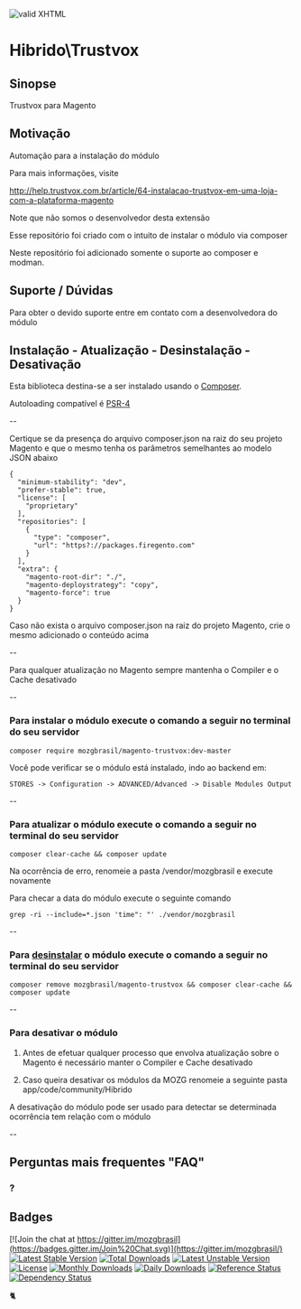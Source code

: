 [checkmark]: https://raw.githubusercontent.com/mozgbrasil/mozgbrasil.github.io/master/assets/images/logos/logo_32_32.png "MOZG"
![valid XHTML][checkmark]

[psr4]: http://www.php-fig.org/psr/psr-4/
[getcomposer]: https://getcomposer.org/
[uninstall-mods]: https://getcomposer.org/doc/03-cli.md#remove

# Hibrido\Trustvox

## Sinopse

Trustvox para Magento

## Motivação

Automação para a instalação do módulo

Para mais informações, visite 

http://help.trustvox.com.br/article/64-instalacao-trustvox-em-uma-loja-com-a-plataforma-magento

Note que não somos o desenvolvedor desta extensão

Esse repositório foi criado com o intuito de instalar o módulo via composer

Neste repositório foi adicionado somente o suporte ao composer e modman.

## Suporte / Dúvidas

Para obter o devido suporte entre em contato com a desenvolvedora do módulo

## Instalação - Atualização - Desinstalação - Desativação

Esta biblioteca destina-se a ser instalado usando o [Composer][getcomposer].

Autoloading compatível é [PSR-4][psr4]

--

Certique se da presença do arquivo composer.json na raiz do seu projeto Magento e que o mesmo tenha os parâmetros semelhantes ao modelo JSON abaixo

	{
	  "minimum-stability": "dev",
	  "prefer-stable": true,
	  "license": [
	    "proprietary"
	  ],
	  "repositories": [
	    {
	      "type": "composer",
	      "url": "https?://packages.firegento.com"
	    }
	  ],
	  "extra": {
	    "magento-root-dir": "./",
	    "magento-deploystrategy": "copy",
	    "magento-force": true
	  }
	}

Caso não exista o arquivo composer.json na raiz do projeto Magento, crie o mesmo adicionado o conteúdo acima

--

Para qualquer atualização no Magento sempre mantenha o Compiler e o Cache desativado

--

### Para instalar o módulo execute o comando a seguir no terminal do seu servidor

	composer require mozgbrasil/magento-trustvox:dev-master

Você pode verificar se o módulo está instalado, indo ao backend em:

	STORES -> Configuration -> ADVANCED/Advanced -> Disable Modules Output

--

### Para atualizar o módulo execute o comando a seguir no terminal do seu servidor

	composer clear-cache && composer update

Na ocorrência de erro, renomeie a pasta /vendor/mozgbrasil e execute novamente

Para checar a data do módulo execute o seguinte comando

	grep -ri --include=*.json 'time": "' ./vendor/mozgbrasil

--

### Para [desinstalar][uninstall-mods] o módulo execute o comando a seguir no terminal do seu servidor

	composer remove mozgbrasil/magento-trustvox && composer clear-cache && composer update

--

### Para desativar o módulo

1. Antes de efetuar qualquer processo que envolva atualização sobre o Magento é necessário manter o Compiler e Cache desativado

2. Caso queira desativar os módulos da MOZG renomeie a seguinte pasta app/code/community/Hibrido

A desativação do módulo pode ser usado para detectar se determinada ocorrência tem relação com o módulo

--

## Perguntas mais frequentes "FAQ"

### ?

## Badges

[![Join the chat at https://gitter.im/mozgbrasil](https://badges.gitter.im/Join%20Chat.svg)](https://gitter.im/mozgbrasil/)
[![Latest Stable Version](https://poser.pugx.org/mozgbrasil/magento-trustvox/v/stable)](https://packagist.org/packages/mozgbrasil/magento-trustvox)
[![Total Downloads](https://poser.pugx.org/mozgbrasil/magento-trustvox/downloads)](https://packagist.org/packages/mozgbrasil/magento-trustvox)
[![Latest Unstable Version](https://poser.pugx.org/mozgbrasil/magento-trustvox/v/unstable)](https://packagist.org/packages/mozgbrasil/magento-trustvox)
[![License](https://poser.pugx.org/mozgbrasil/magento-trustvox/license)](https://packagist.org/packages/mozgbrasil/magento-trustvox)
[![Monthly Downloads](https://poser.pugx.org/mozgbrasil/magento-trustvox/d/monthly)](https://packagist.org/packages/mozgbrasil/magento-trustvox)
[![Daily Downloads](https://poser.pugx.org/mozgbrasil/magento-trustvox/d/daily)](https://packagist.org/packages/mozgbrasil/magento-trustvox)
[![Reference Status](https://www.versioneye.com/php/mozgbrasil:magento-trustvox/reference_badge.svg?style=flat-square)](https://www.versioneye.com/php/mozgbrasil:magento-trustvox/references)
[![Dependency Status](https://www.versioneye.com/php/mozgbrasil:magento-trustvox/1.0.0/badge?style=flat-square)](https://www.versioneye.com/php/mozgbrasil:magento-trustvox/1.0.0)

:cat2:
